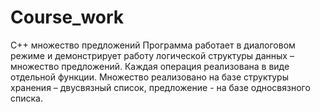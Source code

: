 # Course_work
С++ множество предложений
Программа работает в диалоговом режиме и демонстрирует работу логической структуры данных – множество предложений.
Каждая операция реализована в виде отдельной функции.
Множество реализовано на базе структуры хранения – двусвязный список, предложение - на базе односвязного списка.
